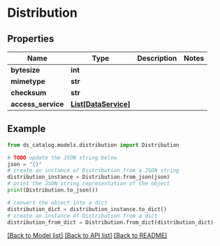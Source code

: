 # Distribution


## Properties

Name | Type | Description | Notes
------------ | ------------- | ------------- | -------------
**bytesize** | **int** |  | 
**mimetype** | **str** |  | 
**checksum** | **str** |  | 
**access_service** | [**List[DataService]**](DataService.md) |  | 

## Example

```python
from ds_catalog.models.distribution import Distribution

# TODO update the JSON string below
json = "{}"
# create an instance of Distribution from a JSON string
distribution_instance = Distribution.from_json(json)
# print the JSON string representation of the object
print(Distribution.to_json())

# convert the object into a dict
distribution_dict = distribution_instance.to_dict()
# create an instance of Distribution from a dict
distribution_from_dict = Distribution.from_dict(distribution_dict)
```
[[Back to Model list]](../README.md#documentation-for-models) [[Back to API list]](../README.md#documentation-for-api-endpoints) [[Back to README]](../README.md)


